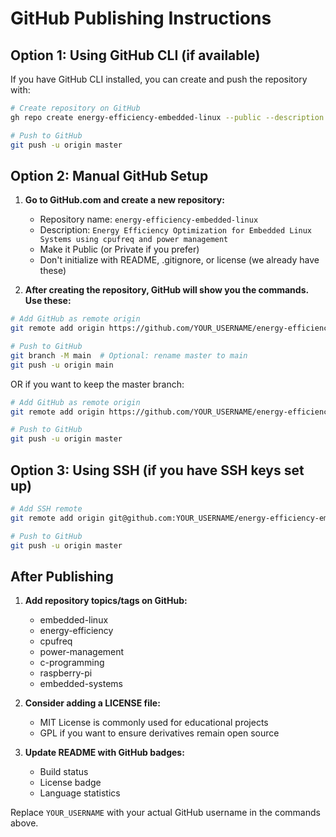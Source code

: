 # GitHub Publishing Instructions

## Option 1: Using GitHub CLI (if available)

If you have GitHub CLI installed, you can create and push the repository with:

```bash
# Create repository on GitHub
gh repo create energy-efficiency-embedded-linux --public --description "Energy Efficiency Optimization for Embedded Linux Systems using cpufreq and power management"

# Push to GitHub
git push -u origin master
```

## Option 2: Manual GitHub Setup

1. **Go to GitHub.com and create a new repository:**
   - Repository name: `energy-efficiency-embedded-linux`
   - Description: `Energy Efficiency Optimization for Embedded Linux Systems using cpufreq and power management`
   - Make it Public (or Private if you prefer)
   - Don't initialize with README, .gitignore, or license (we already have these)

2. **After creating the repository, GitHub will show you the commands. Use these:**

```bash
# Add GitHub as remote origin
git remote add origin https://github.com/YOUR_USERNAME/energy-efficiency-embedded-linux.git

# Push to GitHub
git branch -M main  # Optional: rename master to main
git push -u origin main
```

OR if you want to keep the master branch:

```bash
# Add GitHub as remote origin  
git remote add origin https://github.com/YOUR_USERNAME/energy-efficiency-embedded-linux.git

# Push to GitHub
git push -u origin master
```

## Option 3: Using SSH (if you have SSH keys set up)

```bash
# Add SSH remote
git remote add origin git@github.com:YOUR_USERNAME/energy-efficiency-embedded-linux.git

# Push to GitHub
git push -u origin master
```

## After Publishing

1. **Add repository topics/tags on GitHub:**
   - embedded-linux
   - energy-efficiency  
   - cpufreq
   - power-management
   - c-programming
   - raspberry-pi
   - embedded-systems

2. **Consider adding a LICENSE file:**
   - MIT License is commonly used for educational projects
   - GPL if you want to ensure derivatives remain open source

3. **Update README with GitHub badges:**
   - Build status
   - License badge
   - Language statistics

Replace `YOUR_USERNAME` with your actual GitHub username in the commands above.
